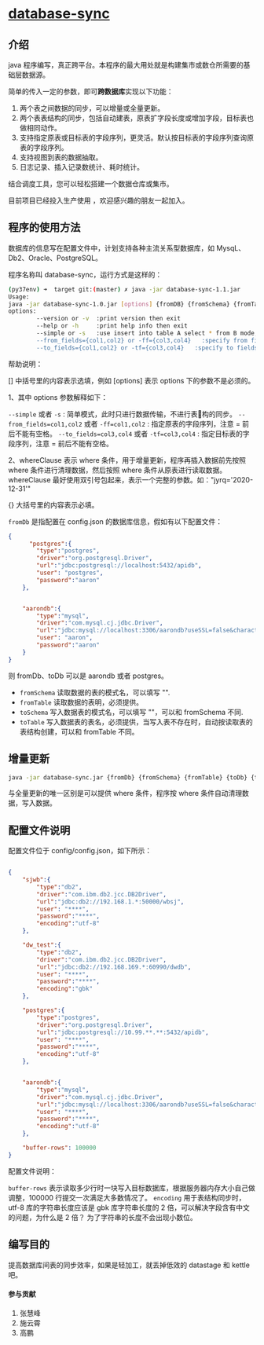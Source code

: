 # [database-sync](https://gitee.com/somenzz/database-sync)

## 介绍

java 程序编写，真正跨平台。本程序的最大用处就是构建集市或数仓所需要的基础层数据源。

简单的传入一定的参数，即可**跨数据库**实现以下功能：

1. 两个表之间数据的同步，可以增量或全量更新。
2. 两个表表结构的同步，包括自动建表，原表扩字段长度或增加字段，目标表也做相同动作。
3. 支持指定原表或目标表的字段序列，更灵活。默认按目标表的字段序列查询原表的字段序列。
4. 支持视图到表的数据抽取。
5. 日志记录、插入记录数统计、耗时统计。

结合调度工具，您可以轻松搭建一个数据仓库或集市。

目前项目已经投入生产使用 ，欢迎感兴趣的朋友一起加入。

## 程序的使用方法

数据库的信息写在配置文件中，计划支持各种主流关系型数据库，如 MysqL、Db2、Oracle、PostgreSQL。

程序名称叫 database-sync，运行方式是这样的：

```sh
(py37env) ➜  target git:(master) ✗ java -jar database-sync-1.1.jar
Usage:
java -jar database-sync-1.0.jar [options] {fromDB} {fromSchema} {fromTable} {toDB} {toSchema} {toTable} [whereClause]
options:
        --version or -v  :print version then exit
        --help or -h     :print help info then exit
        --simple or -s   :use insert into table A select * from B mode, ignore table's structure
        --from_fields={col1,col2} or -ff={col3,col4}   :specify from fields
        --to_fields={col1,col2} or -tf={col3,col4}   :specify to fields
```

帮助说明：

[] 中括号里的内容表示选填，例如 [options] 表示 options 下的参数不是必须的。

1、其中 options 参数解释如下：

`--simple` 或者 `-s` : 简单模式，此时只进行数据传输，不进行表构的同步。
`--from_fields=col1,col2` 或者 `-ff=col1,col2` : 指定原表的字段序列，注意 = 前后不能有空格。
`--to_fields=col3,col4` 或者 `-tf=col3,col4` : 指定目标表的字段序列，注意 = 前后不能有空格。

2、whereClause 表示 where 条件，用于增量更新，程序再插入数据前先按照 where 条件进行清理数据，然后按照 where 条件从原表进行读取数据。 whereClause 最好使用双引号包起来，表示一个完整的参数。如："jyrq='2020-12-31'"


{} 大括号里的内容表示必填。

`fromDb` 是指配置在 config.json 的数据库信息，假如有以下配置文件：

```json
{
      "postgres":{
        "type":"postgres",
        "driver":"org.postgresql.Driver",
        "url":"jdbc:postgresql://localhost:5432/apidb",
        "user": "postgres",
        "password":"aaron"
    },


    "aarondb":{
        "type":"mysql",
        "driver":"com.mysql.cj.jdbc.Driver",
        "url":"jdbc:mysql://localhost:3306/aarondb?useSSL=false&characterEncoding=utf8&serverTimezone=UTC",
        "user": "aaron",
        "password":"aaron"
    }
}
```

则 fromDb、toDb 可以是 aarondb 或者 postgres。

- `fromSchema` 读取数据的表的模式名，可以填写 "".
- `fromTable` 读取数据的表明，必须提供。
- `toSchema` 写入数据表的模式名，可以填写 ""，可以和 fromSchema 不同.
- `toTable` 写入数据表的表名，必须提供，当写入表不存在时，自动按读取表的表结构创建，可以和 fromTable 不同。


## 增量更新
```sh
java -jar database-sync.jar {fromDb} {fromSchema} {fromTable} {toDb} {toSchema} {toTable} [whereClause]
```
与全量更新的唯一区别是可以提供 where 条件，程序按 where 条件自动清理数据，写入数据。


## 配置文件说明

配置文件位于 config/config.json，如下所示：

```json

{
    "sjwb":{
        "type":"db2",
        "driver":"com.ibm.db2.jcc.DB2Driver",
        "url":"jdbc:db2://192.168.1.*:50000/wbsj",
        "user": "****",
        "password":"****",
        "encoding":"utf-8"
    },

    "dw_test":{
        "type":"db2",
        "driver":"com.ibm.db2.jcc.DB2Driver",
        "url":"jdbc:db2://192.168.169.*:60990/dwdb",
        "user": "****",
        "password":"****",
        "encoding":"gbk"
    },

    "postgres":{
        "type":"postgres",
        "driver":"org.postgresql.Driver",
        "url":"jdbc:postgresql://10.99.**.**:5432/apidb",
        "user": "****",
        "password":"****",
        "encoding":"utf-8"
    },


    "aarondb":{
        "type":"mysql",
        "driver":"com.mysql.cj.jdbc.Driver",
        "url":"jdbc:mysql://localhost:3306/aarondb?useSSL=false&characterEncoding=utf8&serverTimezone=UTC",
        "user": "****",
        "password":"****",
        "encoding":"utf-8"
    },

    "buffer-rows": 100000
}

```

配置文件说明：

`buffer-rows` 表示读取多少行时一块写入目标数据库，根据服务器内存大小自己做调整，100000 行提交一次满足大多数情况了。
`encoding` 用于表结构同步时，utf-8 库的字符串长度应该是 gbk 库字符串长度的 2 倍，可以解决字段含有中文的问题，为什么是 2 倍？ 为了字符串的长度不会出现小数位。


## 编写目的

提高数据库间表的同步效率，如果是轻加工，就丢掉低效的 datastage 和 kettle 吧。

#### 参与贡献

1. 张慧峰
2. 施云霄
3. 高鹏